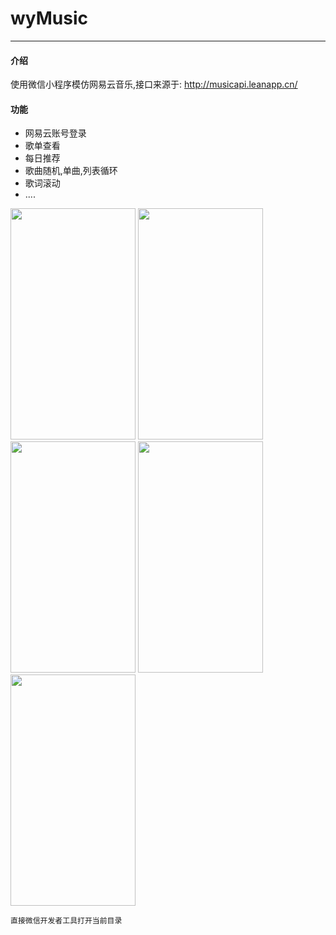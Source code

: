 # wyMusic
-----
#### 介绍

使用微信小程序模仿网易云音乐,接口来源于: http://musicapi.leanapp.cn/

#### 功能
+ 网易云账号登录
+ 歌单查看
+ 每日推荐
+ 歌曲随机,单曲,列表循环
+ 歌词滚动
+ ....

<img src='./gitImg/1.png' width='200' height='370' />
<img src='./gitImg/2.png' width='200' height='370' />
<img src='./gitImg/3.png' width='200' height='370' />
<img src='./gitImg/4.png' width='200' height='370' />
<img src='./gitImg/5.png' width='200' height='370' />

```
直接微信开发者工具打开当前目录
```
